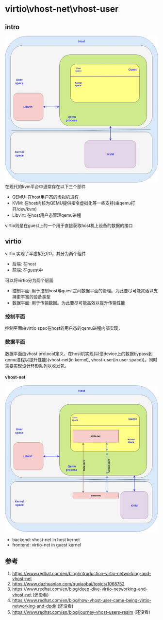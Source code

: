# virtio\vhost-net\vhost-user
## intro 
![kvm基础架构](pics/kvm-generic.jpg)
在现代的kvm平台中通常存在以下三个部件
- QEMU: 在host用户态的虚拟机进程
- KVM: 在host内核为QEMU提供指令虚拟化等一些支持(由qemu打开/dev/kvm)
- Libvirt: 在host用户态管理qemu进程  

virtio则是在guest上的一个用于直接获取host机上设备的数据的接口
## virtio
virtio 实现了半虚拟化I/O，其分为两个组件
- 后端: 在host
- 前端: 在guest中

可以将virtio分为两个层面
- 控制平面: 用于控制host与guest之间数据平面的管理。为此要尽可能灵活以支持更丰富的设备类型
- 数据平面: 用于传输数据。为此要尽可能高效以提升传输性能  
### 控制平面
控制平面由virtio spec在host的用户态的qemu进程内部实现，
### 数据平面
数据平面由vhost protocol定义，在host机实现(以便device上的数据bypass到qemu进程以提升性能)(vhost-net(in kernel), vhost-user(in user space))。同时需要实现设计环形队列以收发包。
#### vhost-net
![vhost-net](pics/kvm-vhost-net.jpg)
- backend: vhost-net in host kernel
- frontend: virtio-net in guest kernel



## 参考
1. https://www.redhat.com/en/blog/introduction-virtio-networking-and-vhost-net
2. https://www.dazhuanlan.com/quxiaobai/topics/1068752
3. https://www.redhat.com/en/blog/deep-dive-virtio-networking-and-vhost-net (还没看)
4. https://www.redhat.com/en/blog/how-vhost-user-came-being-virtio-networking-and-dpdk (还没看)
5. https://www.redhat.com/en/blog/journey-vhost-users-realm (还没看)
